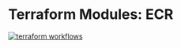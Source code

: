 # Terraform Modules: ECR

[![terraform workflows](https://github.com/cumberland-cloud/modules-ecr/actions/workflows/action.yaml/badge.svg)](https://github.com/cumberland-cloud/modules-ecr/actions/workflows/action.yaml)

##
